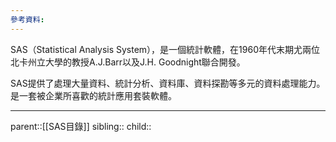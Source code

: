 ```yaml
---
參考資料:
---
```

SAS（Statistical Analysis System），是一個統計軟體，在1960年代末期尤兩位北卡州立大學的教授A.J.Barr以及J.H. Goodnight聯合開發。

SAS提供了處理大量資料、統計分析、資料庫、資料探勘等多元的資料處理能力。是一套被企業所喜歡的統計應用套裝軟體。

- - -
parent::[[SAS目錄]]
sibling::
child::